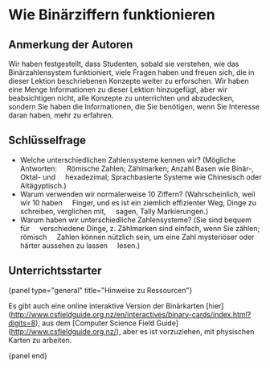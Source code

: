 # Wie Binärziffern funktionieren

## Anmerkung der Autoren

Wir haben festgestellt, dass Studenten, sobald sie verstehen, wie das Binärzahlensystem funktioniert, viele Fragen haben und freuen sich, die in dieser Lektion beschriebenen Konzepte weiter zu erforschen.
Wir haben eine Menge Informationen zu dieser Lektion hinzugefügt, aber wir beabsichtigen nicht, alle Konzepte zu unterrichten und abzudecken, sondern Sie haben die Informationen, die Sie benötigen, wenn Sie Interesse daran haben, mehr zu erfahren.

## Schlüsselfrage

- Welche unterschiedlichen Zahlensysteme kennen wir? (Mögliche Antworten:
    Römische Zahlen; Zählmarken; Anzahl Basen wie Binär-, Oktal- und
    hexadezimal; Sprachbasierte Systeme wie Chinesisch oder Altägyptisch.)
- Warum verwenden wir normalerweise 10 Ziffern? (Wahrscheinlich, weil wir 10 haben
    Finger, und es ist ein ziemlich effizienter Weg, Dinge zu schreiben, verglichen mit,
    sagen, Tally Markierungen.)
- Warum haben wir unterschiedliche Zahlensysteme? (Sie sind bequem für
    verschiedene Dinge, z. Zählmarken sind einfach, wenn Sie zählen; römisch
    Zahlen können nützlich sein, um eine Zahl mysteriöser oder härter aussehen zu lassen
    lesen.)

## Unterrichtsstarter

{panel type="general" title="Hinweise zu Ressourcen"}

Es gibt auch eine online interaktive Version der Binärkarten [hier] (http://www.csfieldguide.org.nz/en/interactives/binary-cards/index.html?digits=8), aus dem [Computer Science Field Guide] (http://www.csfieldguide.org.nz/), aber es ist vorzuziehen, mit physischen Karten zu arbeiten.

{panel end}
